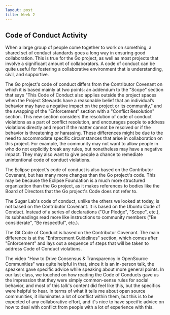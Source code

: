 ```yaml
---
layout: post
title: Week 2
---
```



## Code of Conduct Activity

When a large group of people come together to work on something, a shared set of conduct standards goes a long way in ensuring good collaboration. This is true for the Go project, as well as most projects that involve a significant amount of collaborators. A code of conduct can be quite useful for fostering a collaborative environment that is understanding, civil, and supportive.

The Go project's code of conduct differs from the Contributor Covenant on which it is based mainly at two points: an addendum to the "Scope" section that says "This Code of Conduct also applies outside the project spaces when the Project Stewards have a reasonable belief that an individual’s behavior may have a negative impact on the project or its community," and the swapping of the "Enforcement" section with a "Conflict Resolution" section. This new section considers the resolution of code of conduct violations as a part of conflict resolution, and encourages people to address violations directly and report if the matter cannot be resolved or if the behavior is threatening or harassing. These differences might be due to the need to accommodate specific circumstances that arise in collaboration on this project. For example, the community may not want to allow people in who do not explicitly break any rules, but nonetheless may have a negative impact. They may also want to give people a chance to remediate unintentional code of conduct violations.

The Eclipse project's code of conduct is also based on the Contributor Covenant, but has many more changes than the Go project's code. This may be because the Eclipse Foundation is a much more structured organization than the Go project, as it makes references to bodies like the Board of Directors that the Go project's Code does not refer to.

The Sugar Lab's code of conduct, unlike the others we looked at today, is not based on the Contributor Covenant. It is based on the Ubuntu Code of Conduct. Instead of a series of declarations ("Our Pledge", "Scope", etc.), its subheadings read more like instructions to community members ("Be considerate", "Be respectful", etc.).

The Git Code of Conduct is based on the Contributor Covenant. The main difference is at the "Enforcement Guidelines" section, which comes after "Enforcement" and lays out a sequence of steps that will be taken to address Code of Conduct violations.

The video "How to Drive Consensus & Transparency in OpenSource Communities" was quite helpful in that, since it is an in-person talk, the speakers gave specific advice while speaking about more general points. In our last class, we touched on how reading the Code of Conducts gave us the impression that they were simply common-sense rules for social behavior, and most of this talk's content did feel like this, but the specifics were helpful to hear. In terms of what it tells me about open source communities, it illuminates a lot of conflict within them, but this is to be expected of any collaborative effort, and it's nice to have specific advice on how to deal with conflict from people with a lot of experience with this.